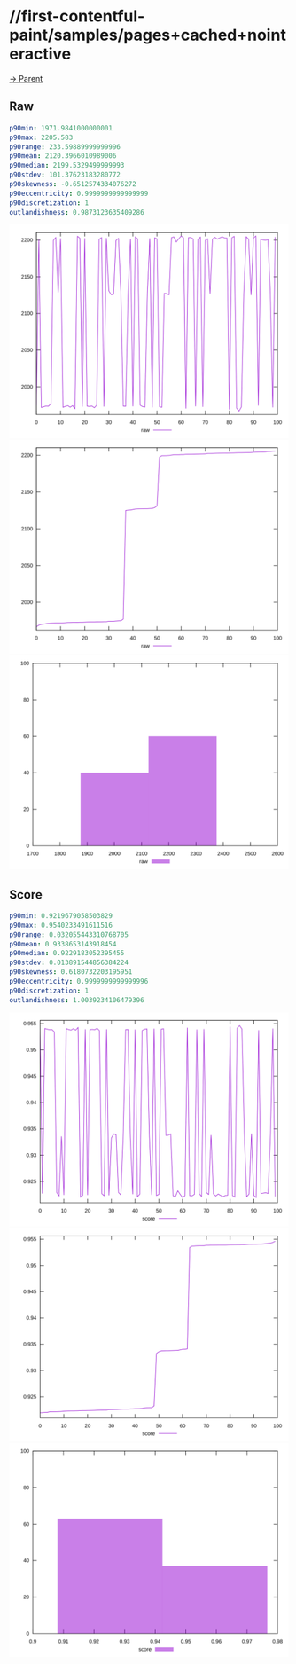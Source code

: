 
# //first-contentful-paint/samples/pages+cached+nointeractive

[→ Parent](../..)


## Raw


```yaml
p90min: 1971.9841000000001
p90max: 2205.583
p90range: 233.59889999999996
p90mean: 2120.3966010989006
p90median: 2199.5329499999993
p90stdev: 101.37623183280772
p90skewness: -0.6512574334076272
p90eccentricity: 0.9999999999999999
p90discretization: 1
outlandishness: 0.9873123635409286

```

![PLOT: raw-values](./raw/values.svg)![PLOT: raw-sorted](./raw/sorted.svg)![PLOT: raw-histogram](./raw/histogram.svg)
## Score


```yaml
p90min: 0.9219679058503829
p90max: 0.9540233491611516
p90range: 0.032055443310768705
p90mean: 0.9338653143918454
p90median: 0.9229183052395455
p90stdev: 0.013891544856384224
p90skewness: 0.6180732203195951
p90eccentricity: 0.9999999999999996
p90discretization: 1
outlandishness: 1.0039234106479396

```

![PLOT: score-values](./score/values.svg)![PLOT: score-sorted](./score/sorted.svg)![PLOT: score-histogram](./score/histogram.svg)